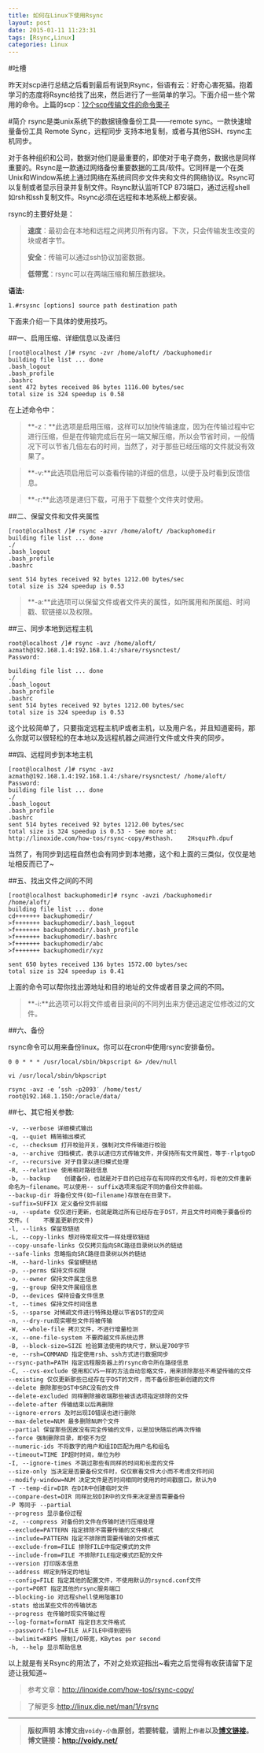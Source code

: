 ```yaml
---
title: 如何在Linux下使用Rsync
layout: post
date: 2015-01-11 11:23:31
tags: [Rsync,Linux]
categories: Linux
---
```


#吐槽

昨天对scp进行总结之后看到最后有说到Rsync，俗语有云：好奇心害死猫。抱着学习的态度将Rsync给找了出来，然后进行了一些简单的学习。下面介绍一些个常用的命令。上篇的scp：[12个scp传输文件的命令栗子](http://voidy.gitcafe.com/2015/01/10/12%E4%B8%AAscp%E4%BC%A0%E8%BE%93%E6%96%87%E4%BB%B6%E7%9A%84%E5%91%BD%E4%BB%A4%E6%A0%97%E5%AD%90/)

#简介
rsync是类unix系统下的数据镜像备份工具——remote sync。一款快速增量备份工具 Remote Sync，远程同步 支持本地复制，或者与其他SSH、rsync主机同步。

对于各种组织和公司，数据对他们是最重要的，即使对于电子商务，数据也是同样重要的。Rsync是一款通过网络备份重要数据的工具/软件。它同样是一个在类Unix和Window系统上通过网络在系统间同步文件夹和文件的网络协议。Rsync可以复制或者显示目录并复制文件。Rsync默认监听TCP 873端口，通过远程shell如rsh和ssh复制文件。Rsync必须在远程和本地系统上都安装。

rsync的主要好处是：
> **速度**：最初会在本地和远程之间拷贝所有内容。下次，只会传输发生改变的块或者字节。
> 
> **安全**：传输可以通过ssh协议加密数据。
> 
> **低带宽**：rsync可以在两端压缩和解压数据块。

**语法:**

	1.#rsysnc [options] source path destination path

下面来介绍一下具体的使用技巧。

##一、启用压缩、详细信息以及递归

	[root@localhost /]# rsync -zvr /home/aloft/ /backuphomedir
	building file list ... done
	.bash_logout
	.bash_profile
	.bashrc
	sent 472 bytes received 86 bytes 1116.00 bytes/sec
	total size is 324 speedup is 0.58

在上述命令中：
> **-z：**此选项是启用压缩，这样可以加快传输速度，因为在传输过程中它进行压缩，但是在传输完成后在另一端又解压缩，所以会节省时间，一般情况下可以节省几倍左右的时间，当然了，对于那些已经压缩的文件就没有效果了。

> **-v:**此选项启用后可以查看传输的详细的信息，以便于及时看到反馈信息。

> **-r:**此选项是递归下载，可用于下载整个文件夹时使用。

##二、保留文件和文件夹属性

	
	[root@localhost /]# rsync -azvr /home/aloft/ /backuphomedir
	building file list ... done
	./
	.bash_logout
	.bash_profile
	.bashrc
	 
	sent 514 bytes received 92 bytes 1212.00 bytes/sec
	total size is 324 speedup is 0.53

> **-a:**此选项可以保留文件或者文件夹的属性，如所属用和所属组、时间戳、软链接以及权限。

##三、同步本地到远程主机

	root@localhost /]# rsync -avz /home/aloft/ azmath@192.168.1.4:192.168.1.4:/share/rsysnctest/
	Password:
	 
	building file list ... done
	./
	.bash_logout
	.bash_profile
	.bashrc
	sent 514 bytes received 92 bytes 1212.00 bytes/sec
	total size is 324 speedup is 0.53

这个比较简单了，只要指定远程主机IP或者主机，以及用户名，并且知道密码，那么你就可以很轻松的在本地以及远程机器之间进行文件或文件夹的同步。

##四、远程同步到本地主机

	[root@localhost /]# rsync -avz azmath@192.168.1.4:192.168.1.4:/share/rsysnctest/ /home/aloft/
	Password:
	building file list ... done
	./
	.bash_logout
	.bash_profile
	.bashrc
	sent 514 bytes received 92 bytes 1212.00 bytes/sec
	total size is 324 speedup is 0.53 - See more at: http://linoxide.com/how-tos/rsync-copy/#sthash.	2HsquzPh.dpuf
	
 当然了，有同步到远程自然也会有同步到本地撒，这个和上面的三类似，仅仅是地址相反而已了~

##五、找出文件之间的不同

	[root@localhost backuphomedir]# rsync -avzi /backuphomedir /home/aloft/
	building file list ... done
	cd+++++++ backuphomedir/
	>f+++++++ backuphomedir/.bash_logout
	>f+++++++ backuphomedir/.bash_profile
	>f+++++++ backuphomedir/.bashrc
	>f+++++++ backuphomedir/abc
	>f+++++++ backuphomedir/xyz
	
	sent 650 bytes received 136 bytes 1572.00 bytes/sec
	total size is 324 speedup is 0.41

上面的命令可以帮你找出源地址和目的地址的文件或者目录之间的不同。
> **-i:**此选项可以将文件或者目录间的不同列出来方便迅速定位修改过的文件。

##六、备份

rsync命令可以用来备份linux。你可以在cron中使用rsync安排备份。

	0 0 * * * /usr/local/sbin/bkpscript &> /dev/null

	vi /usr/local/sbin/bkpscript

	rsync -avz -e ‘ssh -p2093′ /home/test/ root@192.168.1.150:/oracle/data/

##七、其它相关参数:

	-v, --verbose 详细模式输出
	-q, --quiet 精简输出模式
	-c, --checksum 打开校验开关，强制对文件传输进行校验
	-a, --archive 归档模式，表示以递归方式传输文件，并保持所有文件属性，等于-rlptgoD
	-r, --recursive 对子目录以递归模式处理
	-R, --relative 使用相对路径信息
	-b, --backup 	创建备份，也就是对于目的已经存在有同样的文件名时，将老的文件重新命名为~filename。可以使用--	suffix选项来指定不同的备份文件前缀。
	--backup-dir 将备份文件(如~filename)存放在在目录下。
	-suffix=SUFFIX 定义备份文件前缀
	-u, --update 仅仅进行更新，也就是跳过所有已经存在于DST，并且文件时间晚于要备份的文件。(	不覆盖更新的文件)
	-l, --links 保留软链结
	-L, --copy-links 想对待常规文件一样处理软链结
	--copy-unsafe-links 仅仅拷贝指向SRC路径目录树以外的链结
	--safe-links 忽略指向SRC路径目录树以外的链结
	-H, --hard-links 保留硬链结
	-p, --perms 保持文件权限
	-o, --owner 保持文件属主信息
	-g, --group 保持文件属组信息
	-D, --devices 保持设备文件信息
	-t, --times 保持文件时间信息
	-S, --sparse 对稀疏文件进行特殊处理以节省DST的空间
	-n, --dry-run现实哪些文件将被传输
	-W, --whole-file 拷贝文件，不进行增量检测
	-x, --one-file-system 不要跨越文件系统边界
	-B, --block-size=SIZE 检验算法使用的块尺寸，默认是700字节
	-e, --rsh=COMMAND 指定使用rsh、ssh方式进行数据同步
	--rsync-path=PATH 指定远程服务器上的rsync命令所在路径信息
	-C, --cvs-exclude 使用和CVS一样的方法自动忽略文件，用来排除那些不希望传输的文件
	--existing 仅仅更新那些已经存在于DST的文件，而不备份那些新创建的文件
	--delete 删除那些DST中SRC没有的文件
	--delete-excluded 同样删除接收端那些被该选项指定排除的文件
	--delete-after 传输结束以后再删除
	--ignore-errors 及时出现IO错误也进行删除
	--max-delete=NUM 最多删除NUM个文件
	--partial 保留那些因故没有完全传输的文件，以是加快随后的再次传输
	--force 强制删除目录，即使不为空
	--numeric-ids 不将数字的用户和组ID匹配为用户名和组名
	--timeout=TIME IP超时时间，单位为秒
	-I, --ignore-times 不跳过那些有同样的时间和长度的文件
	--size-only 当决定是否要备份文件时，仅仅察看文件大小而不考虑文件时间
	--modify-window=NUM 决定文件是否时间相同时使用的时间戳窗口，默认为0
	-T --temp-dir=DIR 在DIR中创建临时文件
	--compare-dest=DIR 同样比较DIR中的文件来决定是否需要备份
	-P 等同于 --partial
	--progress 显示备份过程
	-z, --compress 对备份的文件在传输时进行压缩处理
	--exclude=PATTERN 指定排除不需要传输的文件模式
	--include=PATTERN 指定不排除而需要传输的文件模式
	--exclude-from=FILE 排除FILE中指定模式的文件
	--include-from=FILE 不排除FILE指定模式匹配的文件
	--version 打印版本信息
	--address 绑定到特定的地址
	--config=FILE 指定其他的配置文件，不使用默认的rsyncd.conf文件
	--port=PORT 指定其他的rsync服务端口
	--blocking-io 对远程shell使用阻塞IO
	-stats 给出某些文件的传输状态
	--progress 在传输时现实传输过程
	--log-format=formAT 指定日志文件格式
	--password-file=FILE 从FILE中得到密码
	--bwlimit=KBPS 限制I/O带宽，KBytes per second
	-h, --help 显示帮助信息

以上就是有关Rsync的用法了，不对之处欢迎指出~看完之后觉得有收获请留下足迹让我知道~


>参考文章：<http://linoxide.com/how-tos/rsync-copy/>

>了解更多:<http://linux.die.net/man/1/rsync>


---
> **版权声明**
> **本博文由`voidy-小鱼`原创，若要转载，请附上`作者`以及[博文链接](http://voidy.net)。**
> **博文链接：<http://voidy.net/>**